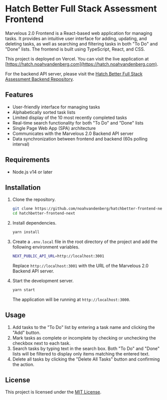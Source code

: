 # Hatch Better Full Stack Assessment Frontend

Marvelous 2.0 Frontend is a React-based web application for managing tasks. It provides an intuitive user interface for adding, updating, and deleting tasks, as well as searching and filtering tasks in both "To Do" and "Done" lists. The frontend is built using TypeScript, React, and CSS.

This project is deployed on Vercel. You can visit the live application at [https://hatch.noahvandenberg.com](https://hatch.noahvandenberg.com).

For the backend API server, please visit the [Hatch Better Full Stack Assessment Backend Repository](https://github.com/noahvandenberg/hatchbetter-backend-ts).

## Features

- User-friendly interface for managing tasks
- Alphabetically sorted task lists
- Limited display of the 10 most recently completed tasks
- Real-time search functionality for both "To Do" and "Done" lists
- Single Page Web App (SPA) architecture
- Communicates with the Marvelous 2.0 Backend API server
- Data synchronization between frontend and backend (60s polling interval)

## Requirements

- Node.js v14 or later

## Installation

1. Clone the repository.

   ```bash
   git clone https://github.com/noahvandenberg/hatchbetter-frontend-next.git
   cd hatchbetter-frontend-next
   ```

2. Install dependencies.

   ```bash
   yarn install
   ```

3. Create a `.env.local` file in the root directory of the project and add the following environment variables.

   ```bash
   NEXT_PUBLIC_API_URL=http://localhost:3001
   ```

   Replace `http://localhost:3001` with the URL of the Marvelous 2.0 Backend API server.

4. Start the development server.

   ```bash
   yarn start
   ```

   The application will be running at `http://localhost:3000`.

## Usage

1. Add tasks to the "To Do" list by entering a task name and clicking the "Add" button.
2. Mark tasks as complete or incomplete by checking or unchecking the checkbox next to each task.
3. Search tasks by typing text in the search box. Both "To Do" and "Done" lists will be filtered to display only items matching the entered text.
4. Delete all tasks by clicking the "Delete All Tasks" button and confirming the action.

## License

This project is licensed under the [MIT License](https://opensource.org/licenses/MIT).
